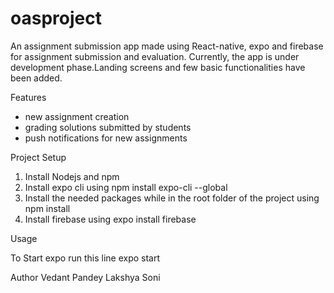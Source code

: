 # oasproject

An assignment submission app made using React-native, expo and firebase for assignment submission and evaluation.
Currently, the app is under development phase.Landing screens and few basic functionalities have been added.

Features
 - new assignment creation
 - grading solutions submitted by students
 - push notifications for new assignments

Project Setup

1. Install Nodejs and npm 
2. Install expo cli using npm install expo-cli --global
3. Install the needed packages while in the root folder of the project using npm install
4. Install firebase using expo install firebase

Usage

To Start expo run this line
expo start

Author 
Vedant Pandey
Lakshya Soni
